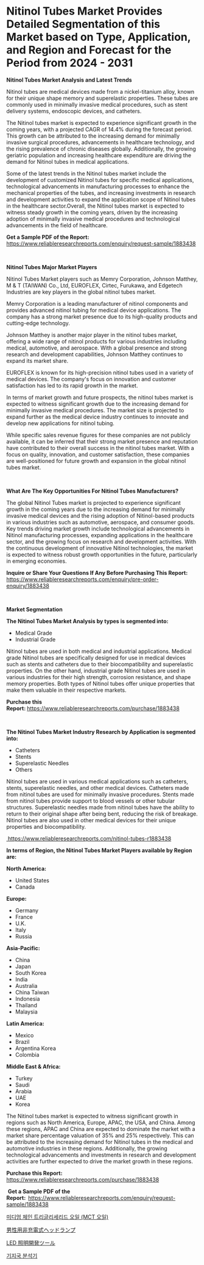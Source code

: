 <p><h1>Nitinol Tubes Market Provides Detailed Segmentation of this Market based on Type, Application, and Region and Forecast for the Period from 2024 - 2031</h1></p><p><strong>Nitinol Tubes Market Analysis and Latest Trends</strong></p>
<p><p>Nitinol tubes are medical devices made from a nickel-titanium alloy, known for their unique shape memory and superelastic properties. These tubes are commonly used in minimally invasive medical procedures, such as stent delivery systems, endoscopic devices, and catheters.</p><p>The Nitinol tubes market is expected to experience significant growth in the coming years, with a projected CAGR of 14.4% during the forecast period. This growth can be attributed to the increasing demand for minimally invasive surgical procedures, advancements in healthcare technology, and the rising prevalence of chronic diseases globally. Additionally, the growing geriatric population and increasing healthcare expenditure are driving the demand for Nitinol tubes in medical applications.</p><p>Some of the latest trends in the Nitinol tubes market include the development of customized Nitinol tubes for specific medical applications, technological advancements in manufacturing processes to enhance the mechanical properties of the tubes, and increasing investments in research and development activities to expand the application scope of Nitinol tubes in the healthcare sector.Overall, the Nitinol tubes market is expected to witness steady growth in the coming years, driven by the increasing adoption of minimally invasive medical procedures and technological advancements in the field of healthcare.</p></p>
<p><strong>Get a Sample PDF of the Report:&nbsp;</strong> <a href="https://www.reliableresearchreports.com/enquiry/request-sample/1883438">https://www.reliableresearchreports.com/enquiry/request-sample/1883438</a></p>
<p>&nbsp;</p>
<p><strong>Nitinol Tubes Major Market Players</strong></p>
<p><p>Nitinol Tubes Market players such as Memry Corporation, Johnson Matthey, M & T (TAIWAN) Co., Ltd, EUROFLEX, Cirtec, Furukawa, and Edgetech Industries are key players in the global nitinol tubes market. </p><p>Memry Corporation is a leading manufacturer of nitinol components and provides advanced nitinol tubing for medical device applications. The company has a strong market presence due to its high-quality products and cutting-edge technology. </p><p>Johnson Matthey is another major player in the nitinol tubes market, offering a wide range of nitinol products for various industries including medical, automotive, and aerospace. With a global presence and strong research and development capabilities, Johnson Matthey continues to expand its market share.</p><p>EUROFLEX is known for its high-precision nitinol tubes used in a variety of medical devices. The company's focus on innovation and customer satisfaction has led to its rapid growth in the market.</p><p>In terms of market growth and future prospects, the nitinol tubes market is expected to witness significant growth due to the increasing demand for minimally invasive medical procedures. The market size is projected to expand further as the medical device industry continues to innovate and develop new applications for nitinol tubing.</p><p>While specific sales revenue figures for these companies are not publicly available, it can be inferred that their strong market presence and reputation have contributed to their overall success in the nitinol tubes market. With a focus on quality, innovation, and customer satisfaction, these companies are well-positioned for future growth and expansion in the global nitinol tubes market.</p></p>
<p>&nbsp;</p>
<p><strong>What Are The Key Opportunities For Nitinol Tubes Manufacturers?</strong></p>
<p><p>The global Nitinol Tubes market is projected to experience significant growth in the coming years due to the increasing demand for minimally invasive medical devices and the rising adoption of Nitinol-based products in various industries such as automotive, aerospace, and consumer goods. Key trends driving market growth include technological advancements in Nitinol manufacturing processes, expanding applications in the healthcare sector, and the growing focus on research and development activities. With the continuous development of innovative Nitinol technologies, the market is expected to witness robust growth opportunities in the future, particularly in emerging economies.</p></p>
<p><strong>Inquire or Share Your Questions If Any Before Purchasing This Report:</strong> <a href="https://www.reliableresearchreports.com/enquiry/pre-order-enquiry/1883438">https://www.reliableresearchreports.com/enquiry/pre-order-enquiry/1883438</a></p>
<p>&nbsp;</p>
<p><strong>Market Segmentation</strong></p>
<p><strong>The Nitinol Tubes Market Analysis by types is segmented into:</strong></p>
<p><ul><li>Medical Grade</li><li>Industrial Grade</li></ul></p>
<p><p>Nitinol tubes are used in both medical and industrial applications. Medical grade Nitinol tubes are specifically designed for use in medical devices such as stents and catheters due to their biocompatibility and superelastic properties. On the other hand, industrial grade Nitinol tubes are used in various industries for their high strength, corrosion resistance, and shape memory properties. Both types of Nitinol tubes offer unique properties that make them valuable in their respective markets.</p></p>
<p><strong>Purchase this Report:&nbsp;</strong><a href="https://www.reliableresearchreports.com/purchase/1883438">https://www.reliableresearchreports.com/purchase/1883438</a></p>
<p>&nbsp;</p>
<p><strong>The Nitinol Tubes Market Industry Research by Application is segmented into:</strong></p>
<p><ul><li>Catheters</li><li>Stents</li><li>Superelastic Needles</li><li>Others</li></ul></p>
<p><p>Nitinol tubes are used in various medical applications such as catheters, stents, superelastic needles, and other medical devices. Catheters made from nitinol tubes are used for minimally invasive procedures. Stents made from nitinol tubes provide support to blood vessels or other tubular structures. Superelastic needles made from nitinol tubes have the ability to return to their original shape after being bent, reducing the risk of breakage. Nitinol tubes are also used in other medical devices for their unique properties and biocompatibility.</p></p>
<p><a href="https://www.reliableresearchreports.com/nitinol-tubes-r1883438">&nbsp;https://www.reliableresearchreports.com/nitinol-tubes-r1883438</a></p>
<p><strong>In terms of Region, the Nitinol Tubes Market Players available by Region are:</strong></p>
<p>
    <p> <strong> North America: </strong>
        <ul>
            <li>United States</li>
            <li>Canada</li>
        </ul>
        </p> 
    <p> <strong> Europe: </strong>
        <ul>
            <li>Germany</li>
            <li>France</li>
            <li>U.K.</li>
            <li>Italy</li>
            <li>Russia</li>
        </ul>
        </p> 
    <p> <strong> Asia-Pacific: </strong>
        <ul>
            <li>China</li>
            <li>Japan</li>
            <li>South Korea</li>
            <li>India</li>
            <li>Australia</li>
            <li>China Taiwan</li>
            <li>Indonesia</li>
            <li>Thailand</li>
            <li>Malaysia</li>
        </ul>
        </p> 
    <p> <strong> Latin America: </strong>
        <ul>
            <li>Mexico</li>
            <li>Brazil</li>
            <li>Argentina Korea</li>
            <li>Colombia</li>
        </ul>
        </p> 
    <p> <strong> Middle East & Africa: </strong>
        <ul>
            <li>Turkey</li>
            <li>Saudi</li>
            <li>Arabia</li>
            <li>UAE</li>
            <li>Korea</li>
        </ul>
    </p>
    </p>
<p><p>The Nitinol tubes market is expected to witness significant growth in regions such as North America, Europe, APAC, the USA, and China. Among these regions, APAC and China are expected to dominate the market with a market share percentage valuation of 35% and 25% respectively. This can be attributed to the increasing demand for Nitinol tubes in the medical and automotive industries in these regions. Additionally, the growing technological advancements and investments in research and development activities are further expected to drive the market growth in these regions.</p></p>
<p><strong>Purchase this Report: </strong><a href="https://www.reliableresearchreports.com/purchase/1883438">https://www.reliableresearchreports.com/purchase/1883438</a></p>
<p>&nbsp;<strong>Get a Sample PDF of the Report:&nbsp;&nbsp;</strong><a href="https://www.reliableresearchreports.com/enquiry/request-sample/1883438">https://www.reliableresearchreports.com/enquiry/request-sample/1883438</a></p>
<p><strong></strong></p>
<p><p><a href="https://medium.com/@jomosley1999/%EA%B8%80%EB%A1%9C%EB%B2%8C-%EC%A4%91%EA%B0%84-%EC%82%AC%EC%8A%AC-%EA%B8%80%EB%A6%AC%EC%84%B8-%EB%A6%AC%EB%93%9C-%EC%98%A4%EC%9D%BC-mct-oil-%EC%8B%9C%EC%9E%A5-%EA%B7%9C%EB%AA%A8-%EB%B0%8F-%EC%A0%90%EC%9C%A0%EC%9C%A8-%EB%B6%84%EC%84%9D-%EC%A0%9C%ED%92%88-%EC%9C%A0%ED%98%95-%EC%9D%91%EC%9A%A9-%EB%B6%84%EC%95%BC-%EC%A7%80%EC%97%AD-%EB%B3%84-%EC%98%88%EC%B8%A1-2024-2031-43b2bc7c9636">미디엄 체인 트리글리세리드 오일 (MCT 오일)</a></p><p><a href="https://medium.com/@kaitlensen45645/%E7%94%B7%E6%80%A7%E7%94%A8%E3%81%AE%E9%9D%9E%E5%85%85%E9%9B%BB%E5%BC%8F%E3%83%98%E3%83%83%E3%83%89%E3%83%A9%E3%83%B3%E3%83%97%E5%B8%82%E5%A0%B4%E8%AA%BF%E6%9F%BB%E3%83%AC%E3%83%9D%E3%83%BC%E3%83%88%E3%81%AB%E3%81%AF-2024%E5%B9%B4%E3%81%8B%E3%82%892031%E5%B9%B4%E3%81%BE%E3%81%A7%E3%81%AE-%E3%81%AEcagr%E3%81%A7%E4%BA%88%E6%B8%AC%E3%81%95%E3%82%8C%E3%82%8B%E5%B8%82%E5%A0%B4%E8%A6%8F%E6%A8%A1-%E3%82%B7%E3%82%A7%E3%82%A2-%E6%88%90%E9%95%B7%E7%8E%87%E3%81%AE%E5%88%86%E6%9E%90%E3%81%8C%E5%90%AB%E3%81%BE%E3%82%8C%E3%81%A6%E3%81%84%E3%81%BE%E3%81%99-6cd16a9f0b5e">男性用非充電式ヘッドランプ</a></p><p><a href="https://medium.com/@kaitlensen45645/led%E7%85%A7%E6%98%8E%E9%96%8B%E7%99%BA%E3%83%84%E3%83%BC%E3%83%AB%E3%81%AE%E5%B8%82%E5%A0%B4%E3%82%B7%E3%82%A7%E3%82%A2-%E3%82%B5%E3%82%A4%E3%82%BA-%E3%83%88%E3%83%AC%E3%83%B3%E3%83%89-%E7%94%A3%E6%A5%AD%E5%88%86%E6%9E%90%E3%83%AC%E3%83%9D%E3%83%BC%E3%83%88-%E3%82%A2%E3%83%97%E3%83%AA%E3%82%B1%E3%83%BC%E3%82%B7%E3%83%A7%E3%83%B3%E5%88%A5-%E5%AE%B6%E5%BA%AD-%E5%95%86%E6%A5%AD-%E3%82%BF%E3%82%A4%E3%83%97%E5%88%A5-%E3%82%A2%E3%82%AF%E3%83%81%E3%83%A5%E3%82%A8%E3%83%BC%E3%82%BF-%E3%83%87%E3%82%B6%E3%82%A4%E3%83%B3%E3%82%AD%E3%83%83%E3%83%88-%E9%96%8B%E7%99%BA%E5%A7%94%E5%93%A1%E4%BC%9A-%E3%81%9D%E3%81%AE%E4%BB%96-%E3%81%8A%E3%82%88%E3%81%B32024%E5%B9%B4%E3%81%8B%E3%82%892031%E5%B9%B4%E3%81%BE%E3%81%A7-632523a74795">LED 照明開発ツール</a></p><p><a href="https://medium.com/@jomosley1999/2024%EB%85%84%EB%B6%80%ED%84%B0-2031%EB%85%84%EA%B9%8C%EC%A7%80%EC%9D%98-%EA%B8%80%EB%A1%9C%EB%B2%8C-%EA%B8%B0%EC%A7%80%EA%B5%AD-%EB%B6%84%EC%84%9D%EA%B8%B0-%EC%8B%9C%EC%9E%A5-%EA%B8%B0%ED%9A%8C%EC%99%80-%EC%98%88%EC%B8%A1-bbb55a8aaac0">기지국 분석기</a></p></p>
